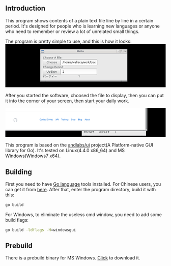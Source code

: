 ## Introduction

This program shows contents of a plain text file line by line in a certain period. It's designed for people who is learning new languages or anyone who need to remember or review a lot of unrelated small things.

The program is pretty simple to use, and this is how it looks:
![software appearence](./doc/eg.png)

After you started the software, choosed the file to display, then you can put it into the corner of your screen, then start your daily work.

![The way to use it](./doc/eg.gif)

This program is based on the [andlabs/ui][1] project(A Platform-native GUI library for Go). It's tested on Linux(4.4.0 x86_64) and MS Windows(Windows7 x64).


## Building

First you need to have [Go language][3] tools installed. For Chinese users, you can get it from [here][4]. After that, enter the program directory, build it with this:

```sh
go build
```

For Windows, to eliminate the useless cmd window, you need to add some build flags:
```sh
go build -ldflags -H=windowsgui
```

## Prebuild

There is a prebuild binary for MS Windows. [Click][2] to download it.


[1]: https://github.com/andlabs/ui/
[2]: https://github.com/wallacegibbon/lineslide/blob/master/prebuild/lineslide.exe.bz2?raw=true
[3]: https://golang.org/
[4]: https://golang.google.cn/
